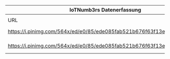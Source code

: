 |IoTNumb3rs Datenerfassung|||||||||||
| ---- | ---- | ---- | ---- | ---- | ---- | ---- | ---- | ---- | ---- | ---- |
||||||||||||
|URL|home_url|filename|device_class|device_count|market_class|market_volume|prognosis_year|publication_year|authorship_class|Dropbox folder|
|https://i.pinimg.com/564x/ed/e0/85/ede085fab521b676f63f13e49533d8c1.jpg|https://channels.theinnovationenterprise.com/articles/infographic-the-data-behind-the-iot?utm_content=buffer280cc&utm_medium=social&utm_source=twitter.com&utm_campaign=buffer|file12_ede085fab521b676f63f13e49533d8c1.jpg|||value|1900000000|2019|unknown|consultant|JinlinHolic/20190109-2100|
|https://i.pinimg.com/564x/ed/e0/85/ede085fab521b676f63f13e49533d8c1.jpg|https://channels.theinnovationenterprise.com/articles/infographic-the-data-behind-the-iot?utm_content=buffer280cc&utm_medium=social&utm_source=twitter.com&utm_campaign=buffer|file12_ede085fab521b676f63f13e49533d8c1.jpg|Personal|4.9E+11|||2019|unknown|consultant|JinlinHolic/20190109-2100|
